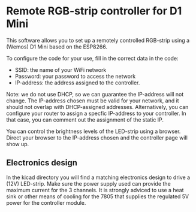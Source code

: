 # Remote RGB-strip controller for D1 Mini

This software allows you to set up a remotely controlled RGB-strip using a (Wemos) D1 Mini based on the ESP8266.

To configure the code for your use, fill in the correct data in the code:
- SSID: the name of your WiFi network
- Password: your password to access the network
- IP-address: the address assigned to the controller.

Note: we do not use DHCP, so we can guarantee the IP-address will not change. The IP-address chosen must be valid for your network, and it should not overlap with DHCP-assigned addresses. Alternatively, you can configure your router to assign a specfic IP-address to your controller. In that case, you can comment out the assignment of the static IP.

You can control the brightness levels of the LED-strip using a browser. Direct your browser to the IP-address chosen and the controller page will show up.

## Electronics design

In the kicad directory you will find a matching electronics design to drive a (12V) LED-strip. Make sure the power supply used can provide the maximum current for the 3 channels. It is strongly adviced to use a heat sink or other means of cooling for the 7805 that supplies the regulated 5V power for the controller module.